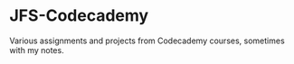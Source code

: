 # JFS-Codecademy

Various assignments and projects from Codecademy courses, sometimes with my notes.
